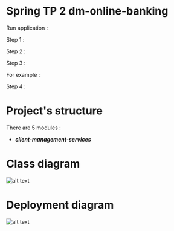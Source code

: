 # Spring TP 2 dm-online-banking 

Run application :  

Step 1 : 


Step 2 :


Step 3 :  

For example : 

Step 4 :  


# Project's  structure
  
There are 5 modules :
  
* ***client-management-services***  
 

# Class diagram

![alt text](http://image.noelshack.com/fichiers/2017/44/7/1509916792-classdiagram1.jpg) 


# Deployment diagram 


![alt text](http://image.noelshack.com/fichiers/2017/44/7/1509916792-deploymentdiagramtp2.jpg) 
